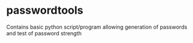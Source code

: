 # passwordtools
Contains basic python script/program allowing generation of passwords and test of password strength

